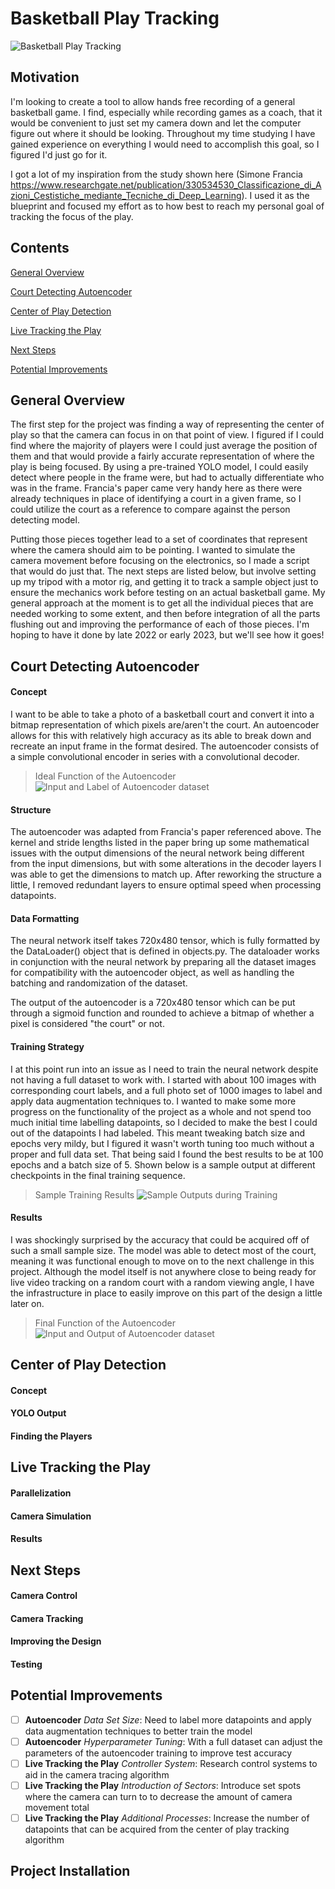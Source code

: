 # Basketball Play Tracking
![Basketball Play Tracking](Examples/StockPhoto.jpg)

## Motivation 
I'm looking to create a tool to allow hands free recording of a general basketball game. I find, especially while recording games as a coach, that it would be convenient to just set my camera down and let the computer figure out where it should be looking. Throughout my time studying I have gained experience on everything I would need to accomplish this goal, so I figured I'd just go for it.

I got a lot of my inspiration from the study shown here (Simone Francia https://www.researchgate.net/publication/330534530_Classificazione_di_Azioni_Cestistiche_mediante_Tecniche_di_Deep_Learning). I used it as the blueprint and focused my effort as to how best to reach my personal goal of tracking the focus of the play.

## Contents
[General Overview](https://github.com/ben-morehead/BasketballPlayTracking/blob/readme/README.md#general-overview)

[Court Detecting Autoencoder](https://github.com/ben-morehead/BasketballPlayTracking/blob/readme/README.md#court-detecting-autoencoder)

[Center of Play Detection](https://github.com/ben-morehead/BasketballPlayTracking/blob/readme/README.md#center-of-play-detection)

[Live Tracking the Play](https://github.com/ben-morehead/BasketballPlayTracking/blob/readme/README.md#live-tracking-the-play)

[Next Steps](https://github.com/ben-morehead/BasketballPlayTracking/blob/readme/README.md#next-steps)

[Potential Improvements](https://github.com/ben-morehead/BasketballPlayTracking/blob/readme/README.md#potential-improvements)


## General Overview
The first step for the project was finding a way of representing the center of play so that the camera can focus in on that point of view. I figured if I could find where the majority of players were I could just average the position of them and that would provide a fairly accurate representation of where the play is being focused. By using a pre-trained YOLO model, I could easily detect where people in the frame were, but had to actually differentiate who was in the frame. Francia's paper came very handy here as there were already techniques in place of identifying a court in a given frame, so I could utilize the court as a reference to compare against the person detecting model. 

Putting those pieces together lead to a set of coordinates that represent where the camera should aim to be pointing. I wanted to simulate the camera movement before focusing on the electronics, so I made a script that would do just that. The next steps are listed below, but involve setting up my tripod with a motor rig, and getting it to track a sample object just to ensure the mechanics work before testing on an actual basketball game. My general approach at the moment is to get all the individual pieces that are needed working to some extent, and then before integration of all the parts flushing out and improving the performance of each of those pieces. I'm hoping to have it done by late 2022 or early 2023, but we'll see how it goes!

## Court Detecting Autoencoder
#### Concept
I want to be able to take a photo of a basketball court and convert it into a bitmap representation of which pixels are/aren't the court. An autoencoder allows for this with relatively high accuracy as its able to break down and recreate an input frame in the format desired. The autoencoder consists of a simple convolutional encoder in series with a convolutional decoder.

> Ideal Function of the Autoencoder
> ![Input and Label of Autoencoder dataset](Examples/InputLabel.png)

#### Structure
The autoencoder was adapted from Francia's paper referenced above. The kernel and stride lengths listed in the paper bring up some mathematical issues with the output dimensions of the neural network being different from the input dimensions, but with some alterations in the decoder layers I was able to get the dimensions to match up. After reworking the structure a little, I removed redundant layers to ensure optimal speed when processing datapoints.

#### Data Formatting
The neural network itself takes 720x480 tensor, which is fully formatted by the DataLoader() object that is defined in objects.py. The dataloader works in conjunction with the neural network by preparing all the dataset images for compatibility with the autoencoder object, as well as handling the batching and randomization of the dataset.

The output of the autoencoder is a 720x480 tensor which can be put through a sigmoid function and rounded to achieve a bitmap of whether a pixel is considered "the court" or not.

#### Training Strategy
I at this point run into an issue as I need to train the neural network despite not having a full dataset to work with. I started with about 100 images with corresponding court labels, and a full photo set of 1000 images to label and apply data augmentation techniques to. I wanted to make some more progress on the functionality of the project as a whole and not spend too much initial time labelling datapoints, so I decided to make the best I could out of the datapoints I had labeled. This meant tweaking batch size and epochs very mildy, but I figured it wasn't worth tuning too much without a proper and full data set. That being said I found the best results to be at 100 epochs and a batch size of 5. Shown below is a sample output at different checkpoints in the final training sequence.
> Sample Training Results
> ![Sample Outputs during Training](Examples/Autoencoder_Training.png)

#### Results
I was shockingly surprised by the accuracy that could be acquired off of such a small sample size. The model was able to detect most of the court, meaning it was functional enough to move on to the next challenge in this project. Although the model itself is not anywhere close to being ready for live video tracking on a random court with a random viewing angle, I have the infrastructure in place to easily improve on this part of the design a little later on.

> Final Function of the Autoencoder
> ![Input and Output of Autoencoder dataset](Examples/InputOutput.png)

## Center of Play Detection
#### Concept
#### YOLO Output
#### Finding the Players

## Live Tracking the Play
#### Parallelization
#### Camera Simulation
#### Results

## Next Steps
#### Camera Control
#### Camera Tracking
#### Improving the Design
#### Testing

## Potential Improvements
- [ ] **Autoencoder** *Data Set Size*: Need to label more datapoints and apply data augmentation techniques to better train the model
- [ ] **Autoencoder** *Hyperparameter Tuning*: With a full dataset can adjust the parameters of the autoencoder training to improve test accuracy
- [ ] **Live Tracking the Play** *Controller System*: Research control systems to aid in the camera tracing algorithm
- [ ] **Live Tracking the Play** *Introduction of Sectors*: Introduce set spots where the camera can turn to to decrease the amount of camera movement total
- [ ] **Live Tracking the Play** *Additional Processes*: Increase the number of datapoints that can be acquired from the center of play tracking algorithm

## Project Installation
